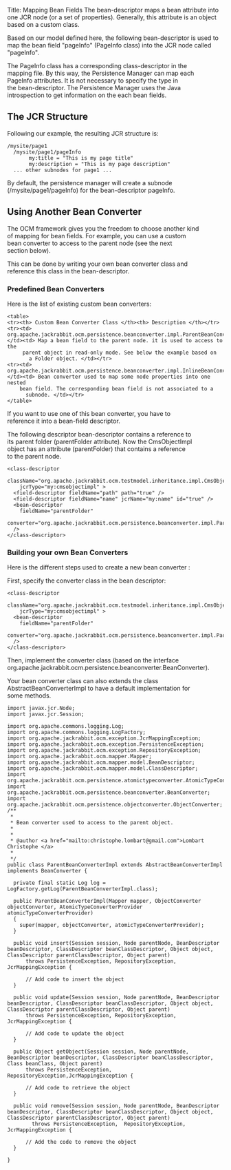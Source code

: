 Title: Mapping Bean Fields
 The bean-descriptor maps a bean attribute into one JCR node	       (or
a set of properties). Generally, this attribute is an		object
based on a custom class.

 Based on our model defined here,	    the following bean-descriptor
is used to map the bean field		"pageInfo" (PageInfo class) into
the JCR node called "pageInfo".

 The PageInfo class has a corresponding class-descriptor in the 	 
mapping file. By this way, the Persistence Manager can map each 	 
PageInfo attributes. It is not necessary to specify the type in 	 
the bean-descriptor. The Persistence Manager uses the Java	    
introspection to get information on the each bean fields.

<a name="MappingBeanFields-TheJCRStructure"></a>
## The JCR Structure

Following our example, the resulting JCR structure is:


    /mysite/page1
      /mysite/page1/pageInfo
           my:title = "This is my page title"
           my:description = "This is my page description"
      ... other subnodes for page1 ...


By default, the persistence manager will create a subnode	   
(/mysite/page1/pageInfo) for the bean-descriptor pageInfo.

<a name="MappingBeanFields-UsingAnotherBeanConverter"></a>
## Using Another Bean Converter

The OCM framework gives you the freedom to choose another kind		 
of mapping for bean fields. For example, you can use a custom		
bean converter to access to the parent node (see the next	    
section below).

This can be done by writing your own bean converter class and		
reference this class in the bean-descriptor.

<a name="MappingBeanFields-PredefinedBeanConverters"></a>
### Predefined Bean Converters

 Here is the list of existing custom  bean converters:
 
    <table>
    <tr><th> Custom Bean Converter Class </th><th> Description </th></tr>
    <tr><td>
    org.apache.jackrabbit.ocm.persistence.beanconverter.impl.ParentBeanConverterImpl
    </td><td> Map a bean field to the parent node. it is used to access to the	   
         parent object in read-only mode. See below the example based on	   
           a Folder object. </td></tr>
    <tr><td>
    org.apache.jackrabbit.ocm.persistence.beanconverter.impl.InlineBeanConverterImpl
    </td><td> Bean converter used to map some node properties into one nested	   
        bean field. The corresponding bean field is not associated to a	   
          subnode. </td></tr>
    </table>

If you want to use one of this bean converter, you have to	    
reference it into a bean-field descriptor.

The following descriptor bean-descriptor contains a reference to	  
its parent folder (parentFolder attribute). Now the CmsObjectImpl	   
object has an attribute (parentFolder) that contains a reference	  
to the parent node.


    <class-descriptor 
        className="org.apache.jackrabbit.ocm.testmodel.inheritance.impl.CmsObjectImpl" 
        jcrType="my:cmsobjectimpl" >
      <field-descriptor fieldName="path" path="true" />
      <field-descriptor fieldName="name" jcrName="my:name" id="true" />
      <bean-descriptor 
        fieldName="parentFolder" 
        converter="org.apache.jackrabbit.ocm.persistence.beanconverter.impl.ParentBeanConverterImpl" 
      />
    </class-descriptor>


<a name="MappingBeanFields-BuildingyourownBeanConverters"></a>
### Building your own Bean Converters

Here is the different steps used to create a new bean converter :

First, specify the converter class in the bean descriptor:


    <class-descriptor 
        className="org.apache.jackrabbit.ocm.testmodel.inheritance.impl.CmsObjectImpl" 
        jcrType="my:cmsobjectimpl" >
      <bean-descriptor 
        fieldName="parentFolder" 
        converter="org.apache.jackrabbit.ocm.persistence.beanconverter.impl.ParentBeanConverterImpl" 
      />
    </class-descriptor>


Then, implement the converter class (based on the interface	     
org.apache.jackrabbit.ocm.persistence.beanconverter.BeanConverter).

Your bean converter class can also extends the class	      
AbstractBeanConverterImpl to have a default implementation for		
some methods.

    import javax.jcr.Node;
    import javax.jcr.Session;
    
    import org.apache.commons.logging.Log;
    import org.apache.commons.logging.LogFactory;
    import org.apache.jackrabbit.ocm.exception.JcrMappingException;
    import org.apache.jackrabbit.ocm.exception.PersistenceException;
    import org.apache.jackrabbit.ocm.exception.RepositoryException;
    import org.apache.jackrabbit.ocm.mapper.Mapper;
    import org.apache.jackrabbit.ocm.mapper.model.BeanDescriptor;
    import org.apache.jackrabbit.ocm.mapper.model.ClassDescriptor;
    import org.apache.jackrabbit.ocm.persistence.atomictypeconverter.AtomicTypeConverterProvider;
    import org.apache.jackrabbit.ocm.persistence.beanconverter.BeanConverter;
    import org.apache.jackrabbit.ocm.persistence.objectconverter.ObjectConverter;
    /**
     *
     * Bean converter used to access to the parent object.
     *
     *
     * @author <a href="mailto:christophe.lombart@gmail.com">Lombart Christophe </a>
     *
     */
    public class ParentBeanConverterImpl extends AbstractBeanConverterImpl implements BeanConverter {
    
      private final static Log log = LogFactory.getLog(ParentBeanConverterImpl.class);
    
      public ParentBeanConverterImpl(Mapper mapper, ObjectConverter objectConverter, AtomicTypeConverterProvider atomicTypeConverterProvider)
      {
        super(mapper, objectConverter, atomicTypeConverterProvider);
      }
    
      public void insert(Session session, Node parentNode, BeanDescriptor beanDescriptor, ClassDescriptor beanClassDescriptor, Object object, ClassDescriptor parentClassDescriptor, Object parent)
          throws PersistenceException, RepositoryException, JcrMappingException {
    
          // Add code to insert the object
      }
    
      public void update(Session session, Node parentNode, BeanDescriptor beanDescriptor, ClassDescriptor beanClassDescriptor, Object object, ClassDescriptor parentClassDescriptor, Object parent)
          throws PersistenceException, RepositoryException, JcrMappingException {
    
          // Add code to update the object
      }
    
      public Object getObject(Session session, Node parentNode, BeanDescriptor beanDescriptor, ClassDescriptor beanClassDescriptor, Class beanClass, Object parent)
          throws PersistenceException, RepositoryException,JcrMappingException {
    
          // Add code to retrieve the object
      }
    
      public void remove(Session session, Node parentNode, BeanDescriptor beanDescriptor, ClassDescriptor beanClassDescriptor, Object object, ClassDescriptor parentClassDescriptor, Object parent)
    	    throws PersistenceException,  RepositoryException, JcrMappingException {
    
          // Add the code to remove the object
      }
    
    }

